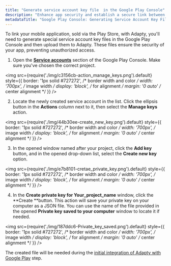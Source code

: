 ```yaml
---
title: "Generate service account key file  in the Google Play Console"
description: "Enhance app security and establish a secure link between your Play Store mobile application and Adapty by generating service account key files in the Google Play Console. Learn how to generate key files to ensure the security of your app and prevent unauthorized access"
metadataTitle: "Google Play Console: Generating Service Account Key Files for Adapty"
---
```


To link your mobile application, sold via the Play Store, with Adapty, you'll need to generate special service account key files in the Google Play Console and then upload them to Adapty. These files ensure the security of your app, preventing unauthorized access.

1. Open the [**Service accounts**](https://console.cloud.google.com/iam-admin/serviceaccounts) section of the Google Play Console. Make sure you've chosen the correct project.  


<img
  src={require('./img/c3156cb-action_manage_keys.png').default}
  style={{
    border: '1px solid #727272', /* border width and color */
    width: '700px', /* image width */
    display: 'block', /* for alignment */
    margin: '0 auto' /* center alignment */
  }}
/>





2. Locate the newly created service account in the list. Click the ellipsis button in the **Actions** column next to it, then select the **Manage keys** action.

   
<img
  src={require('./img/44b30ee-create_new_key.png').default}
  style={{
    border: '1px solid #727272', /* border width and color */
    width: '700px', /* image width */
    display: 'block', /* for alignment */
    margin: '0 auto' /* center alignment */
  }}
/>




3. In the opened window named after your project, click the **Add key** button, and in the opened drop-down list, select the **Create new key** option. 

   
<img
  src={require('./img/e7b8101-cretae_private_key.png').default}
  style={{
    border: '1px solid #727272', /* border width and color */
    width: '700px', /* image width */
    display: 'block', /* for alignment */
    margin: '0 auto' /* center alignment */
  }}
/>




4. In the **Create private key for Your_project_name** window, click the **Create **button. This action will save your private key on your computer as a JSON file. You can use the name of the file provided in the opened **Private key saved to your computer** window to locate it if needed. 

   
<img
  src={require('./img/187ddc6-Private_key_saved.png').default}
  style={{
    border: '1px solid #727272', /* border width and color */
    width: '700px', /* image width */
    display: 'block', /* for alignment */
    margin: '0 auto' /* center alignment */
  }}
/>




The created file will be needed during the [initial integration of Adapty with Google Play](google-play-store-connection-configuration) step.